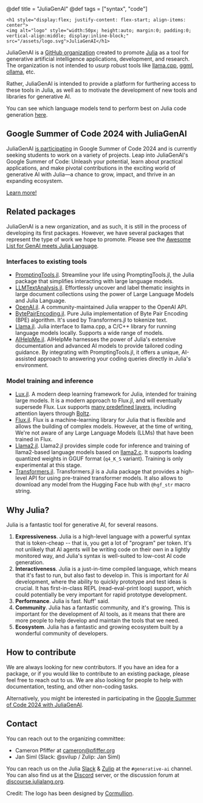 @def title = "JuliaGenAI"
@def tags = ["syntax", "code"]

~~~
<h1 style="display:flex; justify-content: flex-start; align-items: center">
<img alt="logo" style="width:50px; height:auto; margin:0; padding:0; vertical-align:middle; display:inline-block;" src="/assets/logo.svg">JuliaGenAI</h1>
~~~

JuliaGenAI is a [GitHub organization](https://github.com/JuliaGenAI/juliagenai.org) created to promote [Julia](https://julialang.org/) as a tool for generative artificial intelligence applications, development, and research. The organization is not intended to usurp robust tools like [llama.cpp](https://github.com/ggerganov/llama.cpp), [ggml](https://github.com/ggerganov/ggml), [ollama](https://github.com/ollama/ollama), etc.

Rather, JuliaGenAI is intended to provide a platform for furthering access to these tools in Julia, as well as to motivate the development of new tools and libraries for generative AI.

You can see which language models tend to perform best on Julia code generation [here](https://siml.earth/Julia-LLM-Leaderboard/stable/).

## Google Summer of Code 2024 with JuliaGenAI

JuliaGenAI [is participating](https://julialang.org/jsoc/gsoc/juliagenai/) in Google Summer of Code 2024 and is currently seeking students to work on a variety of projects. Leap into JuliaGenAI's Google Summer of Code: Unleash your potential, learn about practical applications, and make pivotal contributions in the exciting world of generative AI with Julia—a chance to grow, impact, and thrive in an expanding ecosystem.

[Learn more!](https://julialang.org/jsoc/gsoc/juliagenai/)

## Related packages

JuliaGenAI is a new organization, and as such, it is still in the process of developing its first packages. However, we have several packages that represent the type of work we hope to promote. Please see the [Awesome List for GenAI meets Julia Language](https://github.com/svilupp/awesome-generative-ai-meets-julia-language).

### Interfaces to existing tools

- [PromptingTools.jl](https://github.com/svilupp/PromptingTools.jl). Streamline your life using PromptingTools.jl, the Julia package that simplifies interacting with large language models.
- [LLMTextAnalysis.jl](https://github.com/svilupp/LLMTextAnalysis.jl). Effortlessly uncover and label thematic insights in large document collections using the power of Large Language Models and Julia Language.
- [OpenAI.jl](https://github.com/JuliaML/OpenAI.jl). A community-maintained Julia wrapper to the OpenAI API.
- [BytePairEncoding.jl](https://github.com/chengchingwen/BytePairEncoding.jl). Pure Julia implementation of Byte Pair Encoding (BPE) algorithm. It's used by Transformers.jl to tokenize text.
- [Llama.jl](https://github.com/marcom/Llama.jl/). Julia interface to llama.cpp, a C/C++ library for running language models locally. Supports a wide range of models.
- [AIHelpMe.jl](https://github.com/svilupp/AIHelpMe.jl). AIHelpMe harnesses the power of Julia's extensive documentation and advanced AI models to provide tailored coding guidance. By integrating with PromptingTools.jl, it offers a unique, AI-assisted approach to answering your coding queries directly in Julia's environment.

### Model training and inference

- [Lux.jl](https://github.com/LuxDL/Lux.jl). A modern deep learning framework for Julia, intended for training large models. It is a modern approach to Flux.jl, and will eventually supersede Flux. Lux supports [many predefined layers](https://lux.csail.mit.edu/dev/api/Lux/layers), including attention layers through [Boltz](https://lux.csail.mit.edu/dev/api/Domain_Specific_Modeling/Boltz).
- [Flux.jl](https://github.com/FluxML/Flux.jl). Flux is a machine-learning library for Julia that is flexible and allows the building of complex models. However, at the time of writing, We're not aware of any Large Language Models (LLMs) that have been trained in Flux.
- [Llama2.jl](https://github.com/cafaxo/Llama2.jl). Llama2.jl provides simple code for inference and training of llama2-based language models based on [llama2.c](https://github.com/karpathy/llama2.c). It supports loading quantized weights in GGUF format (`q4_K_S` variant). Training is only experimental at this stage.
- [Transformers.jl](https://github.com/chengchingwen/Transformers.jl). Transformers.jl is a Julia package that provides a high-level API for using pre-trained transformer models. It also allows to download any model from the Hugging Face hub with `@hgf_str` macro string.

## Why Julia?

Julia is a fantastic tool for generative AI, for several reasons.

1. **Expressiveness**. Julia is a high-level language with a powerful syntax that is token-cheap -- that is, you get a lot of "program" per token. It's not unlikely that AI agents will be writing code on their own in a lightly monitored way, and Julia's syntax is well-suited to low-cost AI code generation.
2. **Interactiveness**. Julia is a just-in-time compiled language, which means that it's fast to run, but also fast to develop in. This is important for AI development, where the ability to quickly prototype and test ideas is crucial. It has first-in-class REPL (read-eval-print loop) support, which could potentially be very important for rapid prototype development.
3. **Performance**. Julia is fast. Nuff' said.
4. **Community**. Julia has a fantastic community, and it's growing. This is important for the development of AI tools, as it means that there are more people to help develop and maintain the tools that we need.
5. **Ecosystem**. Julia has a fantastic and growing ecosystem built by a wonderful community of developers.

## How to contribute

We are always looking for new contributors. If you have an idea for a package, or if you would like to contribute to an existing package, please feel free to reach out to us. We are also looking for people to help with documentation, testing, and other non-coding tasks.

Alternatively, you might be interested in participating in the [Google Summer of Code 2024 with JuliaGenAI](https://julialang.org/jsoc/gsoc/juliagenai/).

## Contact

You can reach out to the organizing committee:

- Cameron Pfiffer at [cameron@pfiffer.org](mailto:cameron@pfiffer.org)
- Jan Siml (Slack: @svilup / Zulip: Jan Siml)

You can reach us on the Julia [Slack](https://julialang.org/slack/) & [Zulip](https://julialang.zulipchat.com/) at the `#generative-ai` channel. You can also find us at the [Discord](https://discord.gg/mm2kYjB) server, or the discussion forum at [discourse.julialang.org](https://discourse.julialang.org/).

Credit: The logo has been designed by [Cormullion](https://github.com/cormullion).